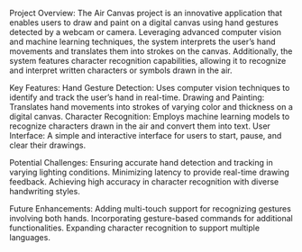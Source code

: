 Project Overview:
The Air Canvas project is an innovative application that enables users to draw and paint on a digital canvas using hand gestures detected by a webcam or camera. 
Leveraging advanced computer vision and machine learning techniques, the system interprets the user’s hand movements and translates them into strokes on the canvas.
Additionally, the system features character recognition capabilities, allowing it to recognize and interpret written characters or symbols drawn in the air.

Key Features:
Hand Gesture Detection: Uses computer vision techniques to identify and track the user’s hand in real-time.
Drawing and Painting: Translates hand movements into strokes of varying color and thickness on a digital canvas.
Character Recognition: Employs machine learning models to recognize characters drawn in the air and convert them into text.
User Interface: A simple and interactive interface for users to start, pause, and clear their drawings.

Potential Challenges:
Ensuring accurate hand detection and tracking in varying lighting conditions.
Minimizing latency to provide real-time drawing feedback.
Achieving high accuracy in character recognition with diverse handwriting styles.

Future Enhancements:
Adding multi-touch support for recognizing gestures involving both hands.
Incorporating gesture-based commands for additional functionalities.
Expanding character recognition to support multiple languages.

